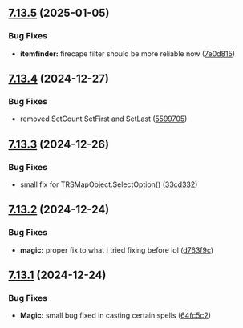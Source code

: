 ## [7.13.5](https://github.com/Torwent/SRL-T/compare/v7.13.4...v7.13.5) (2025-01-05)


### Bug Fixes

* **itemfinder:** firecape filter should be more reliable now ([7e0d815](https://github.com/Torwent/SRL-T/commit/7e0d815c239ee4b63468054370304cd323015c48))



## [7.13.4](https://github.com/Torwent/SRL-T/compare/v7.13.3...v7.13.4) (2024-12-27)


### Bug Fixes

* removed SetCount SetFirst and SetLast ([5599705](https://github.com/Torwent/SRL-T/commit/55997052f0d5202557ea721c90bb1a53d63ce4d5))



## [7.13.3](https://github.com/Torwent/SRL-T/compare/v7.13.2...v7.13.3) (2024-12-26)


### Bug Fixes

* small fix for TRSMapObject.SelectOption() ([33cd332](https://github.com/Torwent/SRL-T/commit/33cd33272f68ad0cfa6bf1966bbaca4171808d66))



## [7.13.2](https://github.com/Torwent/SRL-T/compare/v7.13.1...v7.13.2) (2024-12-24)


### Bug Fixes

* **magic:** proper fix to what I tried fixing before lol ([d763f9c](https://github.com/Torwent/SRL-T/commit/d763f9c5cc501ae989bc4c8d4fe587a683e65927))



## [7.13.1](https://github.com/Torwent/SRL-T/compare/v7.13.0...v7.13.1) (2024-12-24)


### Bug Fixes

* **Magic:** small bug fixed in casting certain spells ([64fc5c2](https://github.com/Torwent/SRL-T/commit/64fc5c2b473f2cf8f7ce0c88c8dd6b780d462f36))



